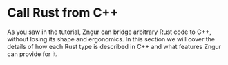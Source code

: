 # Call Rust from C++

As you saw in the tutorial, Zngur can bridge arbitrary Rust code to C++,
without losing its shape and ergonomics.
In this section we will cover the details of how each Rust type is described in C++
and what features Zngur can provide for it.
